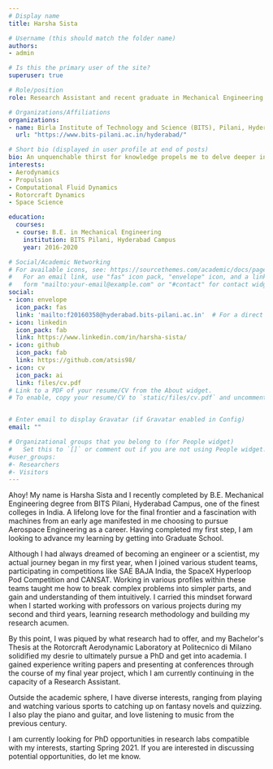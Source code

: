 ```yaml
---
# Display name
title: Harsha Sista

# Username (this should match the folder name)
authors:
- admin

# Is this the primary user of the site?
superuser: true

# Role/position
role: Research Assistant and recent graduate in Mechanical Engineering

# Organizations/Affiliations
organizations:
- name: Birla Institute of Technology and Science (BITS), Pilani, Hyderabad Campus
  url: "https://www.bits-pilani.ac.in/hyderabad/"

# Short bio (displayed in user profile at end of posts)
bio: An unquenchable thirst for knowledge propels me to delve deeper into my research interests, which include Aerodynamics, Propulsion and anything that lies outside the realm of our world.
interests:
- Aerodynamics
- Propulsion
- Computational Fluid Dynamics
- Rotorcraft Dynamics
- Space Science

education:
  courses:
  - course: B.E. in Mechanical Engineering
    institution: BITS Pilani, Hyderabad Campus
    year: 2016-2020

# Social/Academic Networking
# For available icons, see: https://sourcethemes.com/academic/docs/page-builder/#icons
#   For an email link, use "fas" icon pack, "envelope" icon, and a link in the
#   form "mailto:your-email@example.com" or "#contact" for contact widget.
social:
- icon: envelope
  icon_pack: fas
  link: 'mailto:f20160358@hyderabad.bits-pilani.ac.in'  # For a direct email link, use "mailto:test@example.org".
- icon: linkedin
  icon_pack: fab
  link: https://www.linkedin.com/in/harsha-sista/
- icon: github
  icon_pack: fab
  link: https://github.com/atsis98/
- icon: cv
  icon_pack: ai
  link: files/cv.pdf
# Link to a PDF of your resume/CV from the About widget.
# To enable, copy your resume/CV to `static/files/cv.pdf` and uncomment the lines below.


# Enter email to display Gravatar (if Gravatar enabled in Config)
email: ""

# Organizational groups that you belong to (for People widget)
#   Set this to `[]` or comment out if you are not using People widget.
#user_groups:
#- Researchers
#- Visitors
---
```


Ahoy! My name is Harsha Sista and I recently completed by B.E. Mechanical Engineering degree from BITS Pilani, Hyderabad Campus, one of the finest colleges in India. A lifelong love for the final frontier and a fascination with machines from an early age manifested in me choosing to pursue Aerospace Engineering as a career. Having completed my first step, I am looking to advance my learning by getting into Graduate School.

Although I had always dreamed of becoming an engineer or a scientist, my actual journey began in my first year, when I joined various student teams, participating in competitions like SAE BAJA India, the SpaceX Hyperloop Pod Competition and CANSAT. Working in various profiles within these teams taught me how to break complex problems into simpler parts, and gain and understanding of them intuitively. I carried this mindset forward when I started working with professors on various projects during my second and third years, learning research methodology and building my research acumen.

By this point, I was piqued by what research had to offer, and my Bachelor's Thesis at the Rotorcraft Aerodynamic Laboratory at Politecnico di Milano solidified my desrie to ultimately pursue a PhD and get into academia. I gained experience writing papers and presenting at conferences through the course of my final year project, which I am currently continuing in the capacity of a Research Assistant.

Outside the academic sphere, I have diverse interests, ranging from playing and watching various sports to catching up on fantasy novels and quizzing. I also play the piano and guitar, and love listening to music from the previous century.

I am currently looking for PhD opportunities in research labs compatible with my interests, starting Spring 2021. If you are interested in discussing potential opportunities, do let me know.


